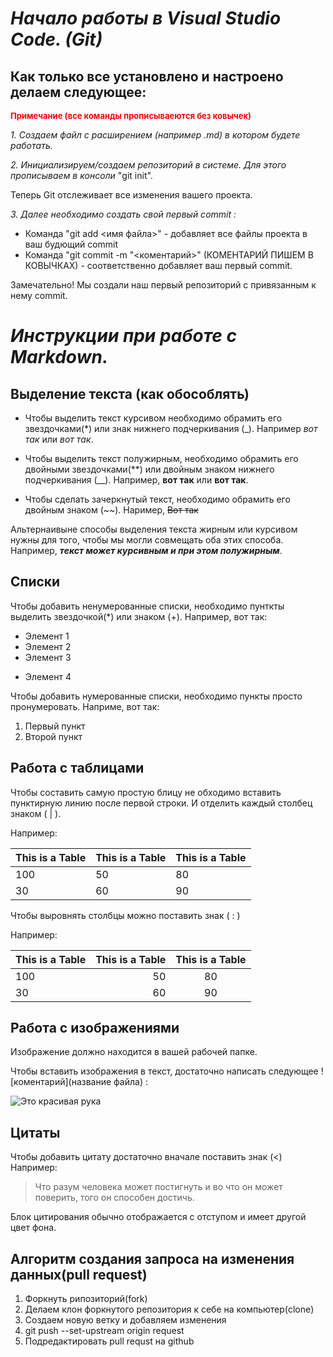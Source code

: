 # *Начало работы в Visual Studio Code. (Git)*
## Как только все установлено и настроено делаем следующее:

<font color="red" size=2 >**Примечание (все команды прописываеются без ковычек)**</font>
 

*1. Создаем файл с расширением (например .md) в котором будете работать.*

*2. Инициализируем/создаем репозиторий в системе. Для этого прописываем в консоли* "git init".

Теперь Git отслеживает все изменения вашего проекта. 

*3. Далее необходимо создать свой первый commit :*

* Команда "git add <имя файла>" - добавляет все файлы проекта в ваш будющий commit
* Команда "git commit -m "<коментарий>" (КОМЕНТАРИЙ ПИШЕМ В КОВЫЧКАХ) - соответственно добавляет ваш первый commit. 

Замечательно! Мы создали наш первый репозиторий c привязанным к нему commit.

#  *Инструкции при работе с Markdown.*

## Выделение текста (как обособлять)

* Чтобы выделить текст курсивом необходимо обрамить его звездочками(*) или знак нижнего подчеркивания (_). Например *вот так* или _вот так_. 

* Чтобы выделить текст полужирным, необходимо обрамить его двойными звездочками(**) или двойным знаком нижнего подчеркивания (__). Например, **вот так** или __вот так__. 

* Чтобы сделать зачеркнутый текст, необходимо обрамить его двойным знаком (~~). 
Наример, ~~Вот так~~

Альтернаивыне способы выделения текста жирным или курсивом нужны для того, чтобы мы могли совмещать оба этих способа. Например, _**текст может курсивным и при этом полужирным**_.

## Списки 

Чтобы добавить ненумерованные списки, необходимо пунткты выделить звездочкой(*) или знаком (+). Например, вот так: 
* Элемент 1 
* Элемент 2 
* Элемент 3
+ Элемент 4

Чтобы добавить нумерованные списки, необходимо пункты просто пронумеровать.
Наприме, вот так:

1. Первый пункт 
2. Второй пункт 

## Работа с таблицами

Чтобы составить самую простую блицу не обходимо вставить пунктирную линию после первой строки.
И отделить каждый столбец знаком ( | ). 

Например:

| This is a Table      | This is a Table      | This is a Table |
| -------------------- | -------------------- |-----------------| 
| 100                  | 50                   |80               |
| 30                   | 60                   |90               |

Чтобы выровнять столбцы можно поставить знак ( : )

Например:

| This is a Table      | This is a Table      | This is a Table |
| :------------------- | --------------------:|:---------------:| 
| 100                  | 50                   |80               |
| 30                   | 60                   |90               |



## Работа с изображениями 

Изображение должно находится в вашей рабочей папке.

Чтобы вставить изображения в текст, достаточно написать следующее ![коментарий](название файла) :

![Это красивая рука](Tastatur.png)
 
## Цитаты

Чтобы добавить цитату достаточно вначале поставить знак (<) Например:

> Что разум человека может постигнуть и во что он может поверить, того он способен достичь.

Блок цитирования обычно отображается с отступом и имеет другой цвет фона.

## Алгоритм создания запроса на изменения данных(pull request)

1. Форкнуть рипозиторий(fork)
2. Делаем клон форкнутого репозитория к себе на компьютер(clone)
3. Создаем новую ветку и добавляем изменения 
4. git push --set-upstream origin request
5. Подредактировать pull requst на github